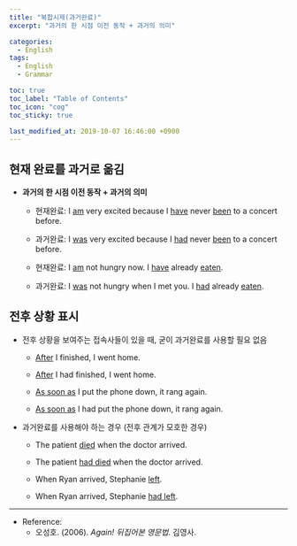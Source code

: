 ```yaml
---
title: "복합시제(과거완료)"
excerpt: "과거의 한 시점 이전 동작 + 과거의 의미"

categories:
  - English
tags:
  - English
  - Grammar

toc: true 
toc_label: "Table of Contents" 
toc_icon: "cog"
toc_sticky: true 

last_modified_at: 2019-10-07 16:46:00 +0900
---
```


## 현재 완료를 과거로 옮김
* **과거의 한 시점 이전 동작 + 과거의 의미**
    * 현재완료: I <u>am</u> very excited because I <u>have</u> never <u>been</u> to a concert before.
    * 과거완료: I <u>was</u> very excited because I <u>had</u> never <u>been</u> to a concert before.

    * 현재완료: I <u>am</u> not hungry now. I <u>have</u> already <u>eaten</u>.
    * 과거완료: I <u>was</u> not hungry when I met you. I <u>had</u> already <u>eaten</u>.

## 전후 상황 표시
* 전후 상황을 보여주는 접속사들이 있을 때, 굳이 과거완료를 사용할 필요 없음
    * <u>After</u> I finished, I went home.
    * <u>After</u> I had finished, I went home.

    * <u>As soon as</u> I put the phone down, it rang again.
    * <u>As soon as</u> I had put the phone down, it rang again.

* 과거완료를 사용해야 하는 경우 (전후 관계가 모호한 경우)
    * The patient <u>died</u> when the doctor arrived.
    * The patient <u>had died</u> when the doctor arrived.

    * When Ryan arrived, Stephanie <u>left</u>.
    * When Ryan arrived, Stephanie <u>had left</u>.

*** 

* Reference: 
    * 오성호. (2006). *Again! 뒤집어본 영문법*. 김영사.
